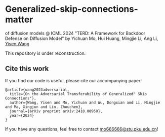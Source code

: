 # Generalized-skip-connections-matter

of diffusion models @ ICML 2024 "TERD: A Framework for Backdoor Defense on Diffusion Model" by Yichuan Mo, Hui Huang, Mingjie Li, Ang Li, [Yisen Wang](https://yisenwang.github.io/).  

This repository is under reconstruction.



## Cite this work
If you find our code is useful, please cite our accompanying paper!
```
@article{wang2024adversarial,
  title={On the Adversarial Transferability of Generalized" Skip Connections"},
  author={Wang, Yisen and Mo, Yichuan and Wu, Dongxian and Li, Mingjie and Ma, Xingjun and Lin, Zhouchen},
  journal={arXiv preprint arXiv:2410.08950},
  year={2024}
}
```
If you have any questions, feel free to contact mo666666@stu.pku.edu.cn!
